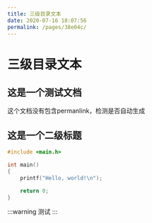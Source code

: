 ```yaml
---
title: 三级目录文本
date: 2020-07-16 18:07:56
permalink: /pages/38e04c/
---
```

# 三级目录文本

## 这是一个测试文档

这个文档没有包含permanlink，检测是否自动生成

## 这是一个二级标题

```c
#include <main.h>

int main()
{
    printf("Hello, world!\n");

    return 0;
}
```

:::warning
测试
:::
